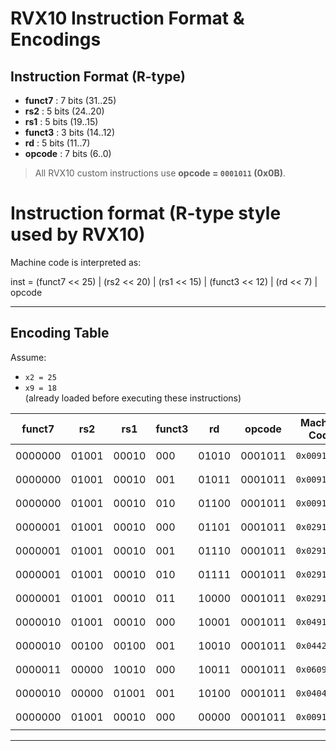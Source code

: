 
# RVX10 Instruction Format & Encodings

## Instruction Format (R-type)



- **funct7** : 7 bits (31..25)  
- **rs2**    : 5 bits (24..20)  
- **rs1**    : 5 bits (19..15)  
- **funct3** : 3 bits (14..12)  
- **rd**     : 5 bits (11..7)  
- **opcode** : 7 bits (6..0)


> All RVX10 custom instructions use **opcode = `0001011` (0x0B)**.
# Instruction format (R-type style used by RVX10)


 
Machine code is interpreted as:

inst = (funct7 << 25) | (rs2 << 20) | (rs1 << 15) | (funct3 << 12) | (rd << 7) | opcode



---

## Encoding Table

Assume:  
- `x2 = 25`  
- `x9 = 18`  
(already loaded before executing these instructions)

| funct7   | rs2   | rs1   | funct3 |  rd   | opcode  | Machine Code | Assembly         |
|----------|-------|-------|--------|-------|---------|--------------|-----------------|
| 0000000  | 01001 | 00010 | 000    | 01010 | 0001011 | `0x0091050B` | `ANDN x10, x2, x9` |
| 0000000  | 01001 | 00010 | 001    | 01011 | 0001011 | `0x0091158B` | `ORN  x11, x2, x9` |
| 0000000  | 01001 | 00010 | 010    | 01100 | 0001011 | `0x0091260B` | `XNOR x12, x2, x9` |
| 0000001  | 01001 | 00010 | 000    | 01101 | 0001011 | `0x0291068B` | `MIN  x13, x2, x9` |
| 0000001  | 01001 | 00010 | 001    | 01110 | 0001011 | `0x0291170B` | `MAX  x14, x2, x9` |
| 0000001  | 01001 | 00010 | 010    | 01111 | 0001011 | `0x0291278B` | `MINU x15, x2, x9` |
| 0000001  | 01001 | 00010 | 011    | 10000 | 0001011 | `0x0291380B` | `MAXU x16, x2, x9` |
| 0000010  | 01001 | 00010 | 000    | 10001 | 0001011 | `0x0491088B` | `ROL  x17, x2, x9` |
| 0000010  | 00100 | 00100 | 001    | 10010 | 0001011 | `0x0442190B` | `ROR  x18, x4, x4` |
| 0000011  | 00000 | 10010 | 000    | 10011 | 0001011 | `0x0609098B` | `ABS  x19, x18`   |
| 0000010  | 00000 | 01001 | 001    | 10100 | 0001011 | `0x04049A0B` | `ROR  x20, x9, x0` |
| 0000000  | 01001 | 00010 | 000    | 00000 | 0001011 | `0x00910033` | `ADD  x0, x2, x9` |

---


